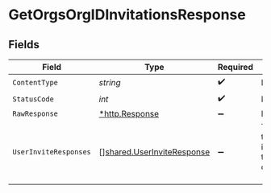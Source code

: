 # GetOrgsOrgIDInvitationsResponse


## Fields

| Field                                                                    | Type                                                                     | Required                                                                 | Description                                                              |
| ------------------------------------------------------------------------ | ------------------------------------------------------------------------ | ------------------------------------------------------------------------ | ------------------------------------------------------------------------ |
| `ContentType`                                                            | *string*                                                                 | :heavy_check_mark:                                                       | N/A                                                                      |
| `StatusCode`                                                             | *int*                                                                    | :heavy_check_mark:                                                       | N/A                                                                      |
| `RawResponse`                                                            | [*http.Response](https://pkg.go.dev/net/http#Response)                   | :heavy_minus_sign:                                                       | N/A                                                                      |
| `UserInviteResponses`                                                    | [][shared.UserInviteResponse](../../models/shared/userinviteresponse.md) | :heavy_minus_sign:                                                       | The list of the invites issued for the organization.<br/><br/>           |